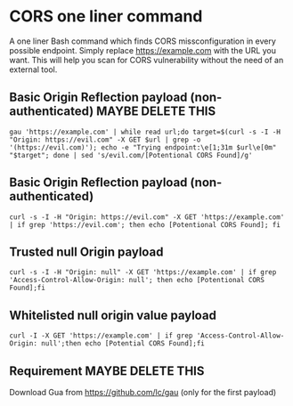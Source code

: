# CORS one liner command

A one liner Bash command which finds CORS missconfiguration in every possible endpoint. Simply replace https://example.com with the URL you want. This will help you scan for CORS vulnerability without the need of an external tool.

## Basic Origin Reflection payload (non-authenticated) MAYBE DELETE THIS

`gau 'https://example.com' | while read url;do target=$(curl -s -I -H "Origin: https://evil.com" -X GET $url | grep -o '(https://evil.com)'); echo -e "Trying endpoint:\e[1;31m $url\e[0m" "$target"; done | sed 's/evil.com/[Potentional CORS Found]/g'`

## Basic Origin Reflection payload (non-authenticated)

`curl -s -I -H "Origin: https://evil.com" -X GET 'https://example.com' | if grep 'https://evil.com'; then echo [Potentional CORS Found]; fi`

## Trusted null Origin payload
`curl -s -I -H "Origin: null" -X GET 'https://example.com' | if grep 'Access-Control-Allow-Origin: null'; then echo [Potentional CORS Found];fi`

## Whitelisted null origin value payload
`curl -I -X GET 'https://example.com' | if grep 'Access-Control-Allow-Origin: null';then echo [Potential CORS Found];fi`

## Requirement MAYBE DELETE THIS

Download Gua from https://github.com/lc/gau (only for the first payload)
